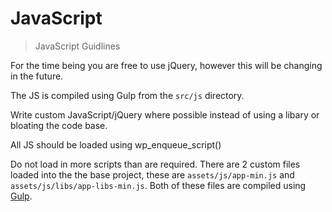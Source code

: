 # JavaScript

> JavaScript Guidlines

For the time being you are free to use jQuery, however this will be changing in the future. 

The JS is compiled using Gulp from the ```src/js``` directory.

Write custom JavaScript/jQuery where possible instead of using a libary or bloating the code base. 

All JS should be loaded using wp_enqueue_script()

Do not load in more scripts than are required. There are 2 custom files loaded into the the base project, these are ```assets/js/app-min.js``` and ```assets/js/libs/app-libs-min.js```. Both of these files are compiled using [Gulp](./gulp.md).
